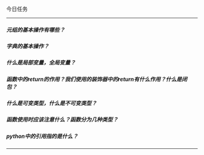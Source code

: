 今日任务

 

---

##### 元组的基本操作有哪些？



##### 字典的基本操作？



##### 什么是局部变量，全局变量？

##### 函数中的return的作用？我们使用的装饰器中的return有什么作用？什么是闭包？

##### 什么是可变类型，什么是不可变类型？

##### 函数使用时应该注意什么？函数分为几种类型？

##### python中的引用指的是什么？

---



